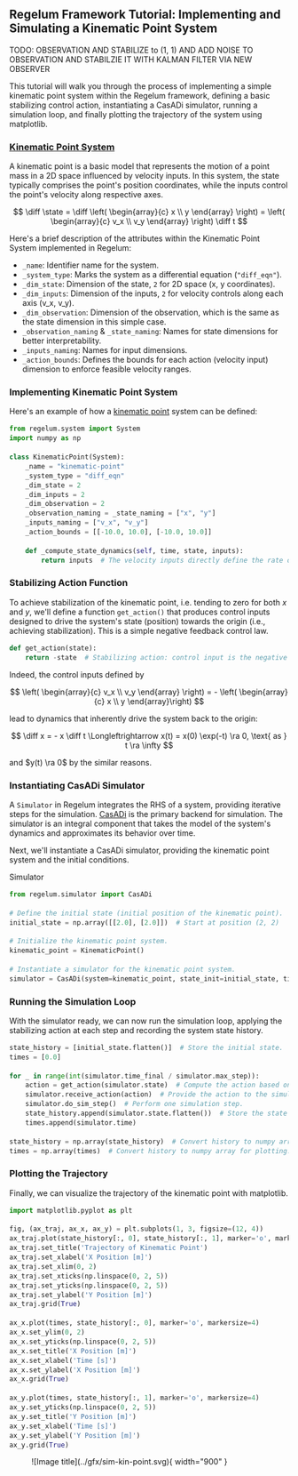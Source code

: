 ## Regelum Framework Tutorial: Implementing and Simulating a Kinematic Point System
TODO: OBSERVATION AND STABILIZE to (1, 1) AND ADD NOISE TO OBSERVATION AND STABILZIE IT WITH KALMAN FILTER VIA NEW OBSERVER

This tutorial will walk you through the process of implementing a simple kinematic point system within the Regelum framework, defining a basic stabilizing control action, instantiating a CasADi simulator, running a simulation loop, and finally plotting the trajectory of the system using matplotlib.


### [Kinematic Point System](../systems/kin_point.md) 

A kinematic point is a basic model that represents the motion of a point mass in a 2D space influenced by velocity inputs. In this system, the state typically comprises the point's position coordinates, while the inputs control the point's velocity along respective axes.

$$  
    \diff \state = \diff \left(
    \begin{array}{c}
        x \\
        y
    \end{array}
    \right) = \left(
    \begin{array}{c}
        v_x \\
        v_y
    \end{array}
    \right) \diff t
$$


Here's a brief description of the attributes within the Kinematic Point System implemented in Regelum:

- `_name`: Identifier name for the system.
- `_system_type`: Marks the system as a differential equation (`"diff_eqn"`).
- `_dim_state`: Dimension of the state, `2` for 2D space (x, y coordinates).
- `_dim_inputs`: Dimension of the inputs, `2` for velocity controls along each axis (v_x, v_y).
- `_dim_observation`: Dimension of the observation, which is the same as the state dimension in this simple case.
- `_observation_naming` & `_state_naming`: Names for state dimensions for better interpretability.
- `_inputs_naming`: Names for input dimensions.
- `_action_bounds`: Defines the bounds for each action (velocity input) dimension to enforce feasible velocity ranges.

### Implementing Kinematic Point System

Here's an example of how a [kinematic point](../systems/kin_point.md) system can be defined:
``` python
from regelum.system import System
import numpy as np

class KinematicPoint(System):
    _name = "kinematic-point"
    _system_type = "diff_eqn"
    _dim_state = 2
    _dim_inputs = 2
    _dim_observation = 2
    _observation_naming = _state_naming = ["x", "y"]
    _inputs_naming = ["v_x", "v_y"]
    _action_bounds = [[-10.0, 10.0], [-10.0, 10.0]]

    def _compute_state_dynamics(self, time, state, inputs):
        return inputs  # The velocity inputs directly define the rate of change of position.
```

### Stabilizing Action Function

To achieve stabilization of the kinematic point, i.e. tending to zero for both $x$ and $y$, we'll define a function `get_action()` that produces control inputs designed to drive the system's state (position) towards the origin (i.e., achieving stabilization). This is a simple negative feedback control law.

``` python
def get_action(state):
    return -state  # Stabilizing action: control input is the negative of the system state.
```

Indeed, the control inputs defined by

$$
    \left(
    \begin{array}{c}
        v_x \\
        v_y
    \end{array}
    \right) = - \left(    \begin{array}{c}
        x \\
        y
    \end{array}\right)
$$

lead to dynamics that inherently drive the system back to the origin:

$$
    \diff x = - x \diff t \Longleftrightarrow x(t) = x(0) \exp(-t) \ra 0, \text{ as } t \ra \infty
$$

and $y(t) \ra 0$ by the similar reasons.

### Instantiating CasADi Simulator

A `Simulator` in Regelum integrates the RHS of a system, providing iterative steps for the simulation. [CasADi](https://web.casadi.org/) is the primary backend for simulation. The simulator is an integral component that takes the model of the system's dynamics and approximates its behavior over time.

Next, we'll instantiate a CasADi simulator, providing the kinematic point system and the initial conditions.

Simulator 

``` python
from regelum.simulator import CasADi

# Define the initial state (initial position of the kinematic point).
initial_state = np.array([[2.0], [2.0]])  # Start at position (2, 2)

# Initialize the kinematic point system.
kinematic_point = KinematicPoint()

# Instantiate a simulator for the kinematic point system.
simulator = CasADi(system=kinematic_point, state_init=initial_state, time_final=4, max_step=0.1)
```

### Running the Simulation Loop

With the simulator ready, we can now run the simulation loop, applying the stabilizing action at each step and recording the system state history.
``` python
state_history = [initial_state.flatten()]  # Store the initial state.
times = [0.0]

for _ in range(int(simulator.time_final / simulator.max_step)):
    action = get_action(simulator.state)  # Compute the action based on the current state.
    simulator.receive_action(action)  # Provide the action to the simulator.
    simulator.do_sim_step()  # Perform one simulation step.
    state_history.append(simulator.state.flatten())  # Store the state after the step.
    times.append(simulator.time)

state_history = np.array(state_history)  # Convert history to numpy array for plotting.
times = np.array(times)  # Convert history to numpy array for plotting.
```

### Plotting the Trajectory

Finally, we can visualize the trajectory of the kinematic point with matplotlib.

``` python
import matplotlib.pyplot as plt

fig, (ax_traj, ax_x, ax_y) = plt.subplots(1, 3, figsize=(12, 4))
ax_traj.plot(state_history[:, 0], state_history[:, 1], marker='o', markersize=4)
ax_traj.set_title('Trajectory of Kinematic Point')
ax_traj.set_xlabel('X Position [m]')
ax_traj.set_xlim(0, 2)
ax_traj.set_xticks(np.linspace(0, 2, 5))
ax_traj.set_yticks(np.linspace(0, 2, 5))
ax_traj.set_ylabel('Y Position [m]')
ax_traj.grid(True)

ax_x.plot(times, state_history[:, 0], marker='o', markersize=4)
ax_x.set_ylim(0, 2)
ax_x.set_yticks(np.linspace(0, 2, 5))
ax_x.set_title('X Position [m]')
ax_x.set_xlabel('Time [s]')
ax_x.set_ylabel('X Position [m]')
ax_x.grid(True)

ax_y.plot(times, state_history[:, 1], marker='o', markersize=4)
ax_y.set_yticks(np.linspace(0, 2, 5))
ax_y.set_title('Y Position [m]')
ax_y.set_xlabel('Time [s]')
ax_y.set_ylabel('Y Position [m]')
ax_y.grid(True)
```

<figure markdown="span">
  ![Image title](../gfx/sim-kin-point.svg){ width="900" }
  <!-- <figcaption>Image caption</figcaption> -->
</figure>
